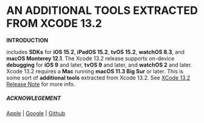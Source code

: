 # AN ADDITIONAL TOOLS EXTRACTED FROM XCODE 13.2

**INTRODUCTION**<div aligned="justify"> includes **SDKs** for **iOS 15.2**, **iPadOS 15.2**, **tvOS 15.2**, **watchOS 8.3**, and **macOS Monterey 12.1**. The Xcode 13.2 release supports on-device **debugging** for **iOS 9** and later, **tvOS 9** and later, and **watchOS 2** and later. Xcode 13.2 requires a **Mac** running **macOS 11.3 Big Sur** or later. This is some sort of **additional tools** extracted from Xcode 13.2. See [XCode 13.2 Release Note](https://developer.apple.com/documentation/xcode-release-notes/xcode-13_2-release-notes) for more info.</div>

##### ACKNOWLEGEMENT

[Apple](https://www.apple.com/) | [Google](https://www.google.com) | [Github](https://www.github.com)
